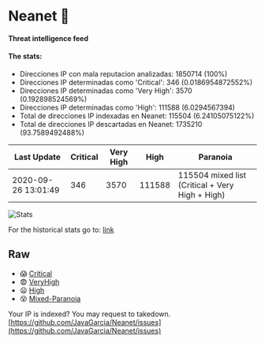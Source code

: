 # Neanet :hocho:
#### Threat intelligence feed
#### The stats:

- Direcciones IP con mala reputacion analizadas: 1850714 (100%)
- Direcciones IP determinadas como 'Critical':  346 (0.0186954872552%)
- Direcciones IP determinadas como 'Very High':  3570 (0.192898524569%)
- Direcciones IP determinadas como 'High':  111588 (6.0294567394)
- Total de direcciones IP indexadas en Neanet:  115504 (6.24105075122%)
- Total de direcciones IP descartadas en Neanet:  1735210 (93.7589492488%)

| Last Update | Critical | Very High | High | Paranoia |
| --- | --- | --- | --- | --- |
| 2020-09-26 13:01:49 | 346 | 3570 | 111588 | 115504 mixed list (Critical + Very High + High)|

![Stats](https://docs.google.com/spreadsheets/d/e/2PACX-1vSnaNMIXVabIpDJjufMlzH7poXnshF3mgd8Is1g9ytUEzVsP5my4Trn8f-xkoLLQ38xpL3HtmUexLo6/pubchart?oid=501124687&format=image)

For the historical stats go to: [link](/stats.csv)
## Raw
- :scream: [Critical](https://raw.githubusercontent.com/JavaGarcia/Neanet/master/blacklists/neanet_critical.txt)
- :fearful: [VeryHigh](https://raw.githubusercontent.com/JavaGarcia/Neanet/master/blacklists/neanet_veryHigh.txtt)
- :frowning: [High](https://raw.githubusercontent.com/JavaGarcia/Neanet/master/blacklists/neanet_high.txt)
- :dizzy_face: [Mixed-Paranoia](https://raw.githubusercontent.com/JavaGarcia/Neanet/master/blacklists/neanet_all.txt)


Your IP is indexed? You may request to takedown. [https://github.com/JavaGarcia/Neanet/issues](https://github.com/JavaGarcia/Neanet/issues)





































































































































































































































































































































































































































































































































































































































































































































































































































































































































































































































































